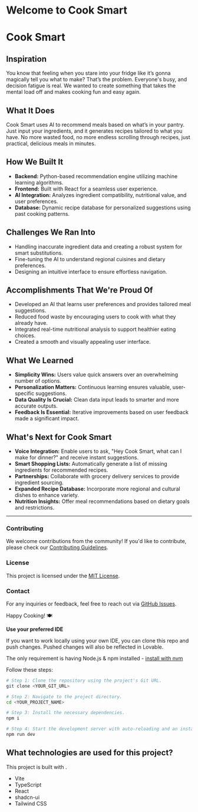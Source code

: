 # Welcome to Cook Smart
# Cook Smart

## Inspiration
You know that feeling when you stare into your fridge like it’s gonna magically tell you what to make? That’s the problem. Everyone's busy, and decision fatigue is real. We wanted to create something that takes the mental load off and makes cooking fun and easy again.

## What It Does
Cook Smart uses AI to recommend meals based on what’s in your pantry. Just input your ingredients, and it generates recipes tailored to what you have. No more wasted food, no more endless scrolling through recipes, just practical, delicious meals in minutes.

## How We Built It
- **Backend:** Python-based recommendation engine utilizing machine learning algorithms.
- **Frontend:** Built with React for a seamless user experience.
- **AI Integration:** Analyzes ingredient compatibility, nutritional value, and user preferences.
- **Database:** Dynamic recipe database for personalized suggestions using past cooking patterns.

## Challenges We Ran Into
- Handling inaccurate ingredient data and creating a robust system for smart substitutions.
- Fine-tuning the AI to understand regional cuisines and dietary preferences.
- Designing an intuitive interface to ensure effortless navigation.

## Accomplishments That We're Proud Of
- Developed an AI that learns user preferences and provides tailored meal suggestions.
- Reduced food waste by encouraging users to cook with what they already have.
- Integrated real-time nutritional analysis to support healthier eating choices.
- Created a smooth and visually appealing user interface.

## What We Learned
- **Simplicity Wins:** Users value quick answers over an overwhelming number of options.
- **Personalization Matters:** Continuous learning ensures valuable, user-specific suggestions.
- **Data Quality Is Crucial:** Clean data input leads to smarter and more accurate outputs.
- **Feedback Is Essential:** Iterative improvements based on user feedback made a significant impact.

## What's Next for Cook Smart
- **Voice Integration:** Enable users to ask, "Hey Cook Smart, what can I make for dinner?" and receive instant suggestions.
- **Smart Shopping Lists:** Automatically generate a list of missing ingredients for recommended recipes.
- **Partnerships:** Collaborate with grocery delivery services to provide ingredient sourcing.
- **Expanded Recipe Database:** Incorporate more regional and cultural dishes to enhance variety.
- **Nutrition Insights:** Offer meal recommendations based on dietary goals and restrictions.

---

### Contributing
We welcome contributions from the community! If you'd like to contribute, please check our [Contributing Guidelines](CONTRIBUTING.md).

### License
This project is licensed under the [MIT License](LICENSE).

### Contact
For any inquiries or feedback, feel free to reach out via [GitHub Issues](https://github.com/your-repo/issues).

Happy Cooking! 🍽️

**Use your preferred IDE**

If you want to work locally using your own IDE, you can clone this repo and push changes. Pushed changes will also be reflected in Lovable.

The only requirement is having Node.js & npm installed - [install with nvm](https://github.com/nvm-sh/nvm#installing-and-updating)

Follow these steps:

```sh
# Step 1: Clone the repository using the project's Git URL.
git clone <YOUR_GIT_URL>

# Step 2: Navigate to the project directory.
cd <YOUR_PROJECT_NAME>

# Step 3: Install the necessary dependencies.
npm i

# Step 4: Start the development server with auto-reloading and an instant preview.
npm run dev
```

## What technologies are used for this project?

This project is built with .

- Vite
- TypeScript
- React
- shadcn-ui
- Tailwind CSS

